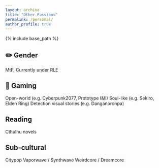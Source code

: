 ```yaml
---
layout: archive
title: "Other Passions"
permalink: /personal/
author_profile: true
---
```


{% include base_path %}


✏️ Gender
-----
MtF, Currently under RLE

📖 Gaming
-----
Open-world (e.g. Cyberpunk2077, Prototype I&II)
Soul-like (e.g. Sekiro, Elden Ring)
Detection visual stories (e.g. Danganoronpa)

  Reading
-----
Cthulhu novels

Sub-cultural
-----
Citypop
Vaporwave / Synthwave
Weirdcore / Dreamcore